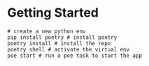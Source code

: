 # Getting Started

```shell
# create a new python env
pip install poetry # install poetry
poetry install # install the repo
poetry shell # activate the virtual env
poe start # run a poe task to start the app
```
